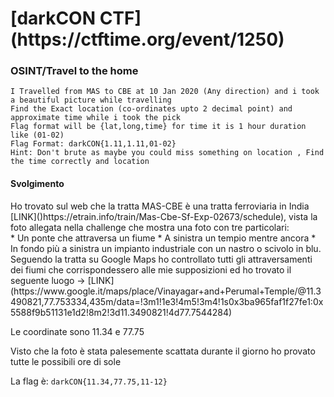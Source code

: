 <h1> [darkCON CTF](https://ctftime.org/event/1250) </h1>

<h3> OSINT/Travel to the home </h3>

```
I Travelled from MAS to CBE at 10 Jan 2020 (Any direction) and i took a beautiful picture while travelling
Find the Exact location (co-ordinates upto 2 decimal point) and approximate time while i took the pick
Flag format will be {lat,long,time} for time it is 1 hour duration like (01-02)
Flag Format: darkCON{1.11,1.11,01-02}
Hint: Don't brute as maybe you could miss something on location , Find the time correctly and location 
```

<h4>Svolgimento</h4>
Ho trovato sul web che la tratta MAS-CBE è una tratta ferroviaria in India [LINK]()https://etrain.info/train/Mas-Cbe-Sf-Exp-02673/schedule), 
vista la foto allegata nella challenge che mostra una foto con tre particolari: <br>
* Un ponte che attraversa un fiume 
* A sinistra un tempio mentre ancora 
* In fondo più a sinistra un impianto industriale con un nastro o scivolo in blu. 
 <br>
Seguendo la tratta su Google Maps ho controllato tutti gli attraversamenti dei fiumi che corrispondessero alle mie supposizioni ed ho trovato il seguente luogo ->
[LINK](https://www.google.it/maps/place/Vinayagar+and+Perumal+Temple/@11.3490821,77.753334,435m/data=!3m1!1e3!4m5!3m4!1s0x3ba965faf1f27fe1:0x5588f9b51131e1d2!8m2!3d11.3490821!4d77.7544284)

Le coordinate sono 11.34 e 77.75

Visto che la foto è stata palesemente scattata durante il giorno ho provato tutte le possibili ore di sole 

La flag è: ```darkCON{11.34,77.75,11-12}```
